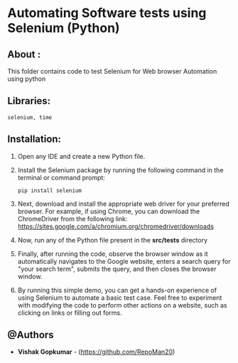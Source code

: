 # Automating Software tests using Selenium (Python)

## About :

This folder contains code to test Selenium for Web browser Automation using python

<a name="libraries"></a>

## Libraries:

```
selenium, time
```

## Installation:

1. Open any IDE and create a new Python file.
2. Install the Selenium package by running the following command in the terminal or command prompt:

   ```
   pip install selenium
   ```

3. Next, download and install the appropriate web driver for your preferred browser.
   For example, if using Chrome, you can download the ChromeDriver from the following link: https://sites.google.com/a/chromium.org/chromedriver/downloads

4. Now, run any of the Python file present in the **src/tests** directory

5. Finally, after running the code, observe the browser window as it automatically navigates to the Google website, enters a search query for "your search term", submits the query, and then closes the browser window.

6. By running this simple demo, you can get a hands-on experience of using Selenium to automate a basic test case. Feel free to experiment with modifying the code to perform other actions on a website, such as clicking on links or filling out forms.

## @Authors

- **Vishak Gopkumar** - (https://github.com/RepoMan20)
